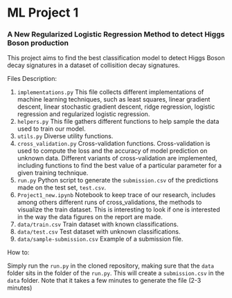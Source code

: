 # ML Project 1 

### A New Regularized Logistic Regression Method to detect Higgs Boson production
This project aims to find the best classification model to detect Higgs Boson decay signatures in a dataset of collisition decay signatures.

Files Description:

1. ```implementations.py``` This file collects different implementations of machine learning techniques, such as least squares, linear gradient descent, linear stochastic gradient descent, ridge regression, logistic regression and regularized logistic regression. 
2. ```helpers.py``` This file gathers different functions to help sample the data used to train our model. 
3. ```utils.py``` Diverse utility functions.
4. ```cross_validation.py``` Cross-validation functions. Cross-validation is used to compute the loss and the accuracy of model prediction on unknown data. Different variants of cross-validation are implemented, including functions to find the best value of a particular parameter for a given training technique. 
5. ```run.py``` Python script to generate the ```submission.csv``` of the predictions made on the test set, ```test.csv```.
6. ```Project1_new.ipynb``` Notebook to keep trace of our research, includes among others different runs of cross_validations, the methods to visualize the train dataset. This is interesting to look if one is interested in the way the data figures on the report are made.
7. ```data/train.csv``` Train dataset with known classifications.
8. ```data/test.csv``` Test dataset with unknown classifications.
8. ```data/sample-submission.csv``` Example of a submission file.


How to: 

Simply run the ```run.py``` in the cloned repository, making sure that the ```data``` folder sits in the folder of the ```run.py```. This will create a ```submission.csv``` in the ```data``` folder.
Note that it takes a few minutes to generate the file (2-3 minutes)
